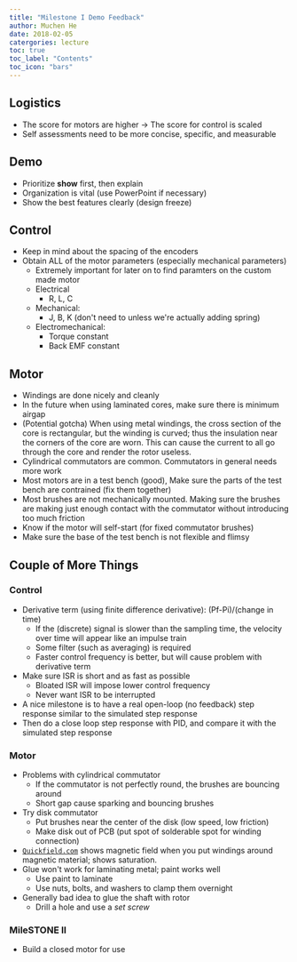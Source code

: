 ```yaml
---
title: "Milestone I Demo Feedback"
author: Muchen He
date: 2018-02-05
catergories: lecture
toc: true
toc_label: "Contents"
toc_icon: "bars"
---
```


## Logistics

- The score for motors are higher -> The score for control is scaled
- Self assessments need to be more concise, specific, and measurable

## Demo

- Prioritize **show** first, then explain
- Organization is vital (use PowerPoint if necessary)
- Show the best features clearly (design freeze)

## Control

- Keep in mind about the spacing of the encoders
- Obtain ALL of the motor parameters (especially mechanical parameters)
  - Extremely important for later on to find paramters on the custom made motor
  - Electrical
    - R, L, C
  - Mechanical:
    - J, B, K (don't need to unless we're actually adding spring)
  - Electromechanical:
    - Torque constant
    - Back EMF constant

## Motor

- Windings are done nicely and cleanly
- In the future when using laminated cores, make sure there is minimum airgap
- (Potential gotcha) When using metal windings, the cross section of the core is rectangular, but the winding is curved; thus the insulation near the corners of the core are worn. This can cause the current to all go through the core and render the rotor useless.
- Cylindrical commutators are common. Commutators in general needs more work
- Most motors are in a test bench (good), Make sure the parts of the test bench are contrained (fix them together)
- Most brushes are not mechanically mounted. Making sure the brushes are making just enough contact with the commutator without introducing too much friction
- Know if the motor will self-start (for fixed commutator brushes)
- Make sure the base of the test bench is not flexible and flimsy

## Couple of More Things

### Control

- Derivative term (using finite difference derivative): (Pf-Pi)/(change in time)
  - If the (discrete) signal is slower than the sampling time, the velocity over time will appear like an impulse train
  - Some filter (such as averaging) is required
  - Faster control frequency is better, but will cause problem with derivative term
- Make sure ISR is short and as fast as possible
  - Bloated ISR will impose lower control frequency
  - Never want ISR to be interrupted 
- A nice milestone is to have a real open-loop (no feedback) step response similar to the simulated step response
- Then do a close loop step response with PID, and compare it with the simulated step response 

### Motor

- Problems with cylindrical commutator
  - If the commutator is not perfectly round, the brushes are bouncing around 
  - Short gap cause sparking and bouncing brushes
- Try disk commutator
  - Put brushes near the center of the disk (low speed, low friction)
  - Make disk out of PCB (put spot of solderable spot for winding connection)
- [`Quickfield.com`](http://Quickfield.com) shows magnetic field when you put windings around magnetic material; shows saturation.
- Glue won't work for laminating metal; paint works well
  - Use paint to laminate
  - Use nuts, bolts, and washers to clamp them overnight
- Generally bad idea to glue the shaft with rotor
  - Drill a hole and use a *set screw*

### MileSTONE II

- Build a closed motor for use 